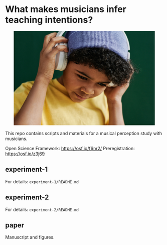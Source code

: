 # What makes musicians infer teaching intentions?

<p align="center">
  <img height="300" src="music_perception.jpg">
</p>

This repo contains scripts and materials for a musical perception study with musicians.

Open Science Framework: https://osf.io/f6nr2/
Preregistration: https://osf.io/z3j69

## experiment-1
For details: `experiment-1/README.md`

## experiment-2
For details: `experiment-2/README.md`
## paper
Manuscript and figures.